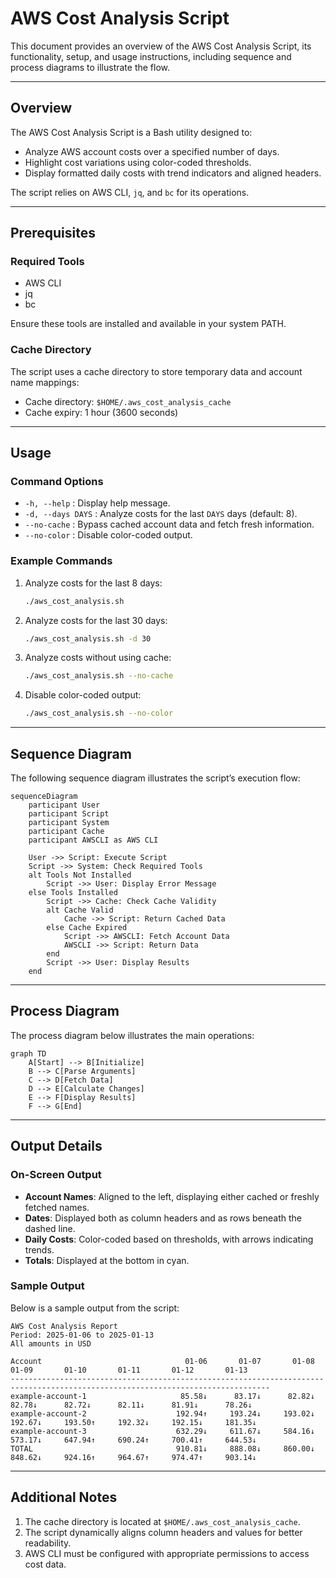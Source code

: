 # AWS Cost Analysis Script

This document provides an overview of the AWS Cost Analysis Script, its functionality, setup, and usage instructions, including sequence and process diagrams to illustrate the flow.

---

## Overview
The AWS Cost Analysis Script is a Bash utility designed to:
- Analyze AWS account costs over a specified number of days.
- Highlight cost variations using color-coded thresholds.
- Display formatted daily costs with trend indicators and aligned headers.

The script relies on AWS CLI, `jq`, and `bc` for its operations.

---

## Prerequisites

### Required Tools
- AWS CLI
- jq
- bc

Ensure these tools are installed and available in your system PATH.

### Cache Directory
The script uses a cache directory to store temporary data and account name mappings:
- Cache directory: `$HOME/.aws_cost_analysis_cache`
- Cache expiry: 1 hour (3600 seconds)

---

## Usage

### Command Options
- `-h, --help` : Display help message.
- `-d, --days DAYS` : Analyze costs for the last `DAYS` days (default: 8).
- `--no-cache` : Bypass cached account data and fetch fresh information.
- `--no-color` : Disable color-coded output.

### Example Commands
1. Analyze costs for the last 8 days:
   ```bash
   ./aws_cost_analysis.sh
   ```
2. Analyze costs for the last 30 days:
   ```bash
   ./aws_cost_analysis.sh -d 30
   ```
3. Analyze costs without using cache:
   ```bash
   ./aws_cost_analysis.sh --no-cache
   ```
4. Disable color-coded output:
   ```bash
   ./aws_cost_analysis.sh --no-color
   ```

---

## Sequence Diagram
The following sequence diagram illustrates the script’s execution flow:

```mermaid
sequenceDiagram
    participant User
    participant Script
    participant System
    participant Cache
    participant AWSCLI as AWS CLI

    User ->> Script: Execute Script
    Script ->> System: Check Required Tools
    alt Tools Not Installed
        Script ->> User: Display Error Message
    else Tools Installed
        Script ->> Cache: Check Cache Validity
        alt Cache Valid
            Cache ->> Script: Return Cached Data
        else Cache Expired
            Script ->> AWSCLI: Fetch Account Data
            AWSCLI ->> Script: Return Data
        end
        Script ->> User: Display Results
    end
```

---

## Process Diagram
The process diagram below illustrates the main operations:

```mermaid
graph TD
    A[Start] --> B[Initialize]
    B --> C[Parse Arguments]
    C --> D[Fetch Data]
    D --> E[Calculate Changes]
    E --> F[Display Results]
    F --> G[End]
```

---

## Output Details

### On-Screen Output
- **Account Names**: Aligned to the left, displaying either cached or freshly fetched names.
- **Dates**: Displayed both as column headers and as rows beneath the dashed line.
- **Daily Costs**: Color-coded based on thresholds, with arrows indicating trends.
- **Totals**: Displayed at the bottom in cyan.

### Sample Output
Below is a sample output from the script:

```
AWS Cost Analysis Report
Period: 2025-01-06 to 2025-01-13
All amounts in USD

Account                                01-06       01-07       01-08       01-09       01-10       01-11       01-12       01-13
--------------------------------------------------------------------------------------------------------------------------------
example-account-1                     85.58↓      83.17↓      82.82↓      82.78↓      82.72↓      82.11↓      81.91↓      78.26↓
example-account-2                    192.94↑     193.24↓     193.02↓     192.67↓     193.50↑     192.32↓     192.15↓     181.35↓
example-account-3                    632.29↓     611.67↓     584.16↓     573.17↓     647.94↑     690.24↑     700.41↑     644.53↓
TOTAL                                910.81↓     888.08↓     860.00↓     848.62↓     924.16↑     964.67↑     974.47↑     903.14↓
```

---

## Additional Notes

1. The cache directory is located at `$HOME/.aws_cost_analysis_cache`.
2. The script dynamically aligns column headers and values for better readability.
3. AWS CLI must be configured with appropriate permissions to access cost data.

